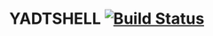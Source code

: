 # YADTSHELL [![Build Status](https://secure.travis-ci.org/yadt/yadtshell.png?branch=master)](http://travis-ci.org/yadt/yadtshell)

